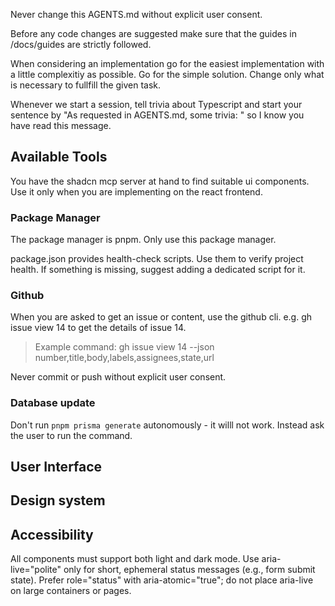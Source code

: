 Never change this AGENTS.md without explicit user consent.

Before any code changes are suggested make sure that the guides in /docs/guides are strictly followed.

When considering an implementation go for the easiest implementation with a little complexitiy as possible. Go for the simple solution. Change only what is necessary to fullfill the given task.

Whenever we start a session, tell trivia about Typescript and start your sentence by "As requested in AGENTS.md, some trivia: " so I know you have read this message.

## Available Tools

You have the shadcn mcp server at hand to find suitable ui components. Use it only when you are implementing on the react frontend.

### Package Manager

The package manager is pnpm. Only use this package manager.

package.json provides health-check scripts. Use them to verify project health. If something is missing, suggest adding a dedicated script for it.

### Github

When you are asked to get an issue or content, use the github cli. e.g. gh issue view 14 to get the details of issue 14.

> Example command: gh issue view 14 --json number,title,body,labels,assignees,state,url

Never commit or push without explicit user consent.

### Database update

Don't run `pnpm prisma generate` autonomously - it willl not work. Instead ask the user to run the command.

## User Interface

## Design system

## Accessibility

All components must support both light and dark mode.
Use aria-live="polite" only for short, ephemeral status messages (e.g., form submit state). Prefer role="status" with aria-atomic="true"; do not place aria-live on large containers or pages.

